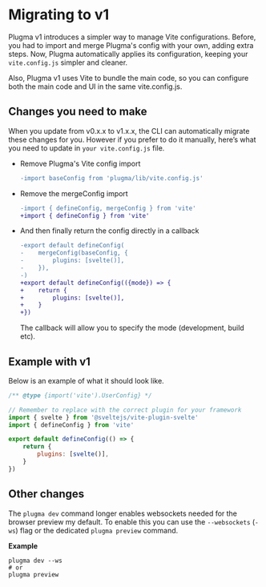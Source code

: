 # Migrating to v1

Plugma v1 introduces a simpler way to manage Vite configurations. Before, you had to import and merge Plugma's config with your own, adding extra steps. Now, Plugma automatically applies its configuration, keeping your `vite.config.js` simpler and cleaner.

Also, Plugma v1 uses Vite to bundle the main code, so you can configure both the main code and UI in the same vite.config.js.

## Changes you need to make

When you update from v0.x.x to v1.x.x, the CLI can automatically migrate these changes for you. However if you prefer to do it manually, here’s what you need to update in `your vite.config.js` file.

-   Remove Plugma's Vite config import

    ```diff
    -import baseConfig from 'plugma/lib/vite.config.js'
    ```

-   Remove the mergeConfig import

    ```diff
    -import { defineConfig, mergeConfig } from 'vite'
    +import { defineConfig } from 'vite'
    ```

-   And then finally return the config directly in a callback

    ```diff
    -export default defineConfig(
    -    mergeConfig(baseConfig, {
    -        plugins: [svelte()],
    -    }),
    -)
    +export default defineConfig(({mode}) => {
    +    return {
    +        plugins: [svelte()],
    +    }
    +})
    ```

    The callback will allow you to specify the mode (development, build etc).

## Example with v1

Below is an example of what it should look like.

```js
/** @type {import('vite').UserConfig} */

// Remember to replace with the correct plugin for your framework
import { svelte } from '@sveltejs/vite-plugin-svelte'
import { defineConfig } from 'vite'

export default defineConfig(() => {
    return {
        plugins: [svelte()],
    }
})
```

## Other changes

The `plugma dev` command longer enables websockets needed for the browser preview my default. To enable this you can use the `--websockets` (`-ws`) flag or the dedicated `plugma preview` command.

**Example**

```
plugma dev --ws
# or
plugma preview
```
